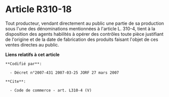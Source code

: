 # Article R310-18

Tout producteur, vendant directement au public une partie de sa production sous l'une des dénominations mentionnées à
l'article L. 310-4, tient à la disposition des agents habilités à opérer des contrôles toute pièce justifiant de l'origine et
de la date de fabrication des produits faisant l'objet de ces ventes directes au public.

**Liens relatifs à cet article**

	**Codifié par**:

	  - Décret n°2007-431 2007-03-25 JORF 27 mars 2007

	**Cite**:

	  - Code de commerce - art. L310-4 (V)
